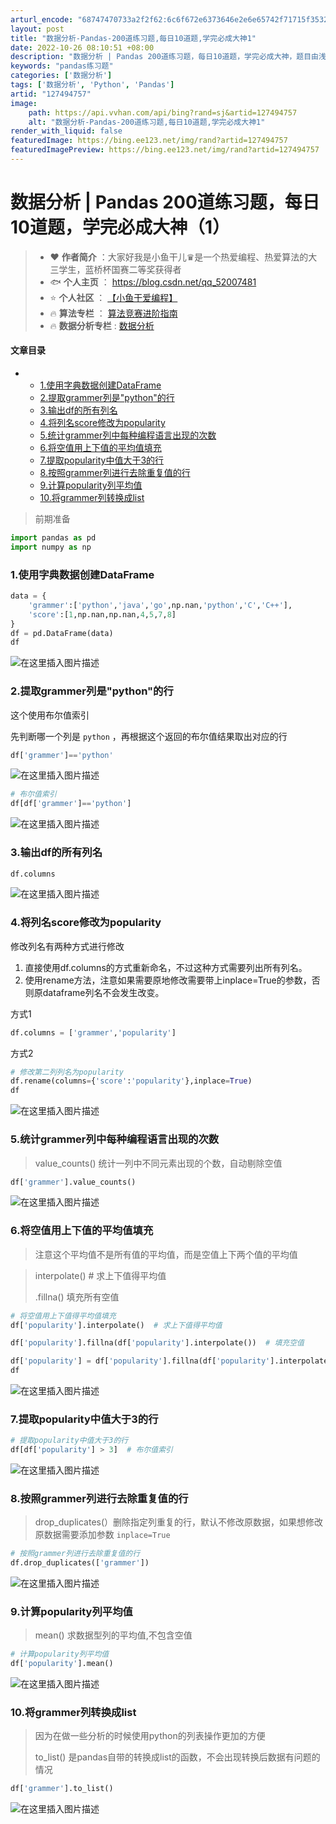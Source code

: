 ```yaml
---
arturl_encode: "68747470733a2f2f62:6c6f672e6373646e2e6e65742f71715f35323030373438312f:61727469636c652f64657461696c732f313237343934373537"
layout: post
title: "数据分析-Pandas-200道练习题,每日10道题,学完必成大神1"
date: 2022-10-26 08:10:51 +08:00
description: "数据分析 | Pandas 200道练习题，每日10道题，学完必成大神，题目由浅到深，层层递进，让你"
keywords: "pandas练习题"
categories: ['数据分析']
tags: ['数据分析', 'Python', 'Pandas']
artid: "127494757"
image:
    path: https://api.vvhan.com/api/bing?rand=sj&artid=127494757
    alt: "数据分析-Pandas-200道练习题,每日10道题,学完必成大神1"
render_with_liquid: false
featuredImage: https://bing.ee123.net/img/rand?artid=127494757
featuredImagePreview: https://bing.ee123.net/img/rand?artid=127494757
---
```


# 数据分析 | Pandas 200道练习题，每日10道题，学完必成大神（1）

> * ❤️
>   **作者简介**
>   ：大家好我是小鱼干儿♛是一个热爱编程、热爱算法的大三学生，蓝桥杯国赛二等奖获得者
> * 🐟
>   **个人主页**
>   ：
>   <https://blog.csdn.net/qq_52007481>
> * ⭐
>   **个人社区**
>   ：
>   [【小鱼干爱编程】](https://bbs.csdn.net/forums/fish)
> * 🔥
>   **算法专栏**
>   ：
>   [算法竞赛进阶指南](https://blog.csdn.net/qq_52007481/category_12065442.html)
> * 🔥
>   **数据分析专栏**
>   :
>   [数据分析](https://blog.csdn.net/qq_52007481/category_11583962.html)

#### 文章目录

* + [1.使用字典数据创建DataFrame](#1DataFrame_15)
  + [2.提取grammer列是"python"的行](#2grammerpython_26)
  + [3.输出df的所有列名](#3df_39)
  + [4.将列名score修改为popularity](#4scorepopularity_45)
  + [5.统计grammer列中每种编程语言出现的次数](#5grammer_62)
  + [6.将空值用上下值的平均值填充](#6_70)
  + [7.提取popularity中值大于3的行](#7popularity3_86)
  + [8.按照grammer列进行去除重复值的行](#8grammer_93)
  + [9.计算popularity列平均值](#9popularity_102)
  + [10.将grammer列转换成list](#10grammerlist_111)

> 前期准备

```python
import pandas as pd
import numpy as np

```

### 1.使用字典数据创建DataFrame

```python
data = {
    'grammer':['python','java','go',np.nan,'python','C','C++'],
    'score':[1,np.nan,np.nan,4,5,7,8]
}
df = pd.DataFrame(data)
df

```

![在这里插入图片描述](https://i-blog.csdnimg.cn/blog_migrate/8e7b61a890e527be538aa82bc82b3614.png)

### 2.提取grammer列是"python"的行

这个使用布尔值索引
  
先判断哪一个列是
`python`
，再根据这个返回的布尔值结果取出对应的行

```python
df['grammer']=='python'

```

![在这里插入图片描述](https://i-blog.csdnimg.cn/blog_migrate/41330dbf4c54adb64996ce6c24d1c9eb.png)

```python
# 布尔值索引
df[df['grammer']=='python']

```

![在这里插入图片描述](https://i-blog.csdnimg.cn/blog_migrate/0fbc6832fbe1c30a5b1f88be73adca35.png)

### 3.输出df的所有列名

```python
df.columns

```

![在这里插入图片描述](https://i-blog.csdnimg.cn/blog_migrate/11b4861373b9c9c5e512367b0ce461e5.png)

### 4.将列名score修改为popularity

修改列名有两种方式进行修改

1. 直接使用df.columns的方式重新命名，不过这种方式需要列出所有列名。
2. 使用rename方法，注意如果需要原地修改需要带上inplace=True的参数，否则原dataframe列名不会发生改变。

方式1

```python
df.columns = ['grammer','popularity']

```

方式2

```python
# 修改第二列列名为popularity
df.rename(columns={'score':'popularity'},inplace=True)
df

```

![在这里插入图片描述](https://i-blog.csdnimg.cn/blog_migrate/3e80343dd580a91d16612f052b6fbe1d.png)

### 5.统计grammer列中每种编程语言出现的次数

> value\_counts() 统计一列中不同元素出现的个数，自动剔除空值

```python
df['grammer'].value_counts()

```

![在这里插入图片描述](https://i-blog.csdnimg.cn/blog_migrate/d462f031e679dc9b8fbebff17e104a17.png)

### 6.将空值用上下值的平均值填充

> 注意这个平均值不是所有值的平均值，而是空值上下两个值的平均值

> interpolate() # 求上下值得平均值
>   
> .fillna() 填充所有空值

```python
# 将空值用上下值得平均值填充
df['popularity'].interpolate()  # 求上下值得平均值

df['popularity'].fillna(df['popularity'].interpolate())  # 填充空值

df['popularity'] = df['popularity'].fillna(df['popularity'].interpolate()) # 替换原数据
df

```

![在这里插入图片描述](https://i-blog.csdnimg.cn/blog_migrate/e54bb64e7ec417d4d943987e8e8c1f2a.png)

### 7.提取popularity中值大于3的行

```python
# 提取popularity中值大于3的行
df[df['popularity'] > 3]  # 布尔值索引

```

![在这里插入图片描述](https://i-blog.csdnimg.cn/blog_migrate/63155e53aacfea00e074ef28cfa52474.png)

### 8.按照grammer列进行去除重复值的行

> drop\_duplicates(）删除指定列重复的行，默认不修改原数据，如果想修改原数据需要添加参数
> `inplace=True`

```python
# 按照grammer列进行去除重复值的行
df.drop_duplicates(['grammer'])

```

![在这里插入图片描述](https://i-blog.csdnimg.cn/blog_migrate/20cee67cf955189aa058bd3a41c70241.png)

### 9.计算popularity列平均值

> mean() 求数据型列的平均值,不包含空值

```python
# 计算popularity列平均值
df['popularity'].mean()

```

![在这里插入图片描述](https://i-blog.csdnimg.cn/blog_migrate/843fea3cfadd468b1e7cc9ac55fe48b1.png)

### 10.将grammer列转换成list

> 因为在做一些分析的时候使用python的列表操作更加的方便
>   
> to\_list() 是pandas自带的转换成list的函数，不会出现转换后数据有问题的情况

```python
df['grammer'].to_list()

```

![在这里插入图片描述](https://i-blog.csdnimg.cn/blog_migrate/45b6537644f19863120f1df5032b9165.png)